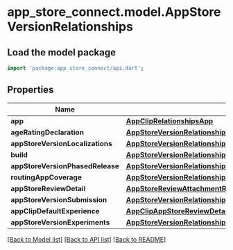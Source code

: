 # app_store_connect.model.AppStoreVersionRelationships

## Load the model package
```dart
import 'package:app_store_connect/api.dart';
```

## Properties
Name | Type | Description | Notes
------------ | ------------- | ------------- | -------------
**app** | [**AppClipRelationshipsApp**](AppClipRelationshipsApp.md) |  | [optional] 
**ageRatingDeclaration** | [**AppStoreVersionRelationshipsAgeRatingDeclaration**](AppStoreVersionRelationshipsAgeRatingDeclaration.md) |  | [optional] 
**appStoreVersionLocalizations** | [**AppStoreVersionRelationshipsAppStoreVersionLocalizations**](AppStoreVersionRelationshipsAppStoreVersionLocalizations.md) |  | [optional] 
**build** | [**AppStoreVersionRelationshipsBuild**](AppStoreVersionRelationshipsBuild.md) |  | [optional] 
**appStoreVersionPhasedRelease** | [**AppStoreVersionRelationshipsAppStoreVersionPhasedRelease**](AppStoreVersionRelationshipsAppStoreVersionPhasedRelease.md) |  | [optional] 
**routingAppCoverage** | [**AppStoreVersionRelationshipsRoutingAppCoverage**](AppStoreVersionRelationshipsRoutingAppCoverage.md) |  | [optional] 
**appStoreReviewDetail** | [**AppStoreReviewAttachmentRelationshipsAppStoreReviewDetail**](AppStoreReviewAttachmentRelationshipsAppStoreReviewDetail.md) |  | [optional] 
**appStoreVersionSubmission** | [**AppStoreVersionRelationshipsAppStoreVersionSubmission**](AppStoreVersionRelationshipsAppStoreVersionSubmission.md) |  | [optional] 
**appClipDefaultExperience** | [**AppClipAppStoreReviewDetailRelationshipsAppClipDefaultExperience**](AppClipAppStoreReviewDetailRelationshipsAppClipDefaultExperience.md) |  | [optional] 
**appStoreVersionExperiments** | [**AppStoreVersionRelationshipsAppStoreVersionExperiments**](AppStoreVersionRelationshipsAppStoreVersionExperiments.md) |  | [optional] 

[[Back to Model list]](../README.md#documentation-for-models) [[Back to API list]](../README.md#documentation-for-api-endpoints) [[Back to README]](../README.md)


